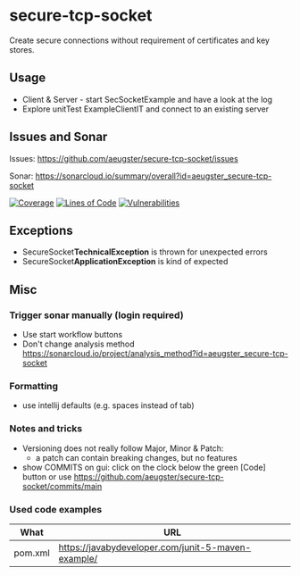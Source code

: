 # secure-tcp-socket
Create secure connections without requirement of certificates and key stores.

## Usage
- Client & Server - start SecSocketExample and have a look at the log
- Explore unitTest ExampleClientIT and connect to an existing server

## Issues and Sonar
Issues: https://github.com/aeugster/secure-tcp-socket/issues

Sonar: https://sonarcloud.io/summary/overall?id=aeugster_secure-tcp-socket

[![Coverage](https://sonarcloud.io/api/project_badges/measure?project=aeugster_secure-tcp-socket&metric=coverage)](https://sonarcloud.io/summary/new_code?id=aeugster_secure-tcp-socket)
[![Lines of Code](https://sonarcloud.io/api/project_badges/measure?project=aeugster_secure-tcp-socket&metric=ncloc)](https://sonarcloud.io/summary/new_code?id=aeugster_secure-tcp-socket)
[![Vulnerabilities](https://sonarcloud.io/api/project_badges/measure?project=aeugster_secure-tcp-socket&metric=vulnerabilities)](https://sonarcloud.io/summary/new_code?id=aeugster_secure-tcp-socket)

## Exceptions
- SecureSocket<b>TechnicalException</b> is thrown for unexpected errors
- SecureSocket<b>ApplicationException</b> is kind of expected


## Misc

### Trigger sonar manually (login required)
- Use start workflow buttons
- Don't change analysis method https://sonarcloud.io/project/analysis_method?id=aeugster_secure-tcp-socket

### Formatting
- use intellij defaults (e.g. spaces instead of tab)

### Notes and tricks
- Versioning does not really follow Major, Minor & Patch:
  - a patch can contain breaking changes, but no features
- show COMMITS on gui: click on the clock below the green [Code] button or use https://github.com/aeugster/secure-tcp-socket/commits/main

### Used code examples
| What    | URL                                                |
|---------|----------------------------------------------------|
| pom.xml | https://javabydeveloper.com/junit-5-maven-example/ |

